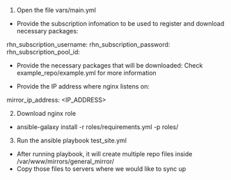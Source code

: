 
1. Open the file vars/main.yml

- Provide the subscription infomation to be used to register and download necessary packages:

rhn_subscription_username: <username>
rhn_subscription_password: <password>
rhn_subscription_pool_id: <poolID>

- Provide the necessary packages that will be downloaded: Check example_repo/example.yml for more information

- Provide the IP address where nginx listens on:

mirror_ip_address: <IP_ADDRESS>

2. Download nginx role

- ansible-galaxy install -r roles/requirements.yml -p roles/

3. Run the ansible playbook test_site.yml

- After running playbook, it will create multiple repo files inside /var/www/mirrors/general_mirror/
- Copy those files to servers where we would like to sync up
